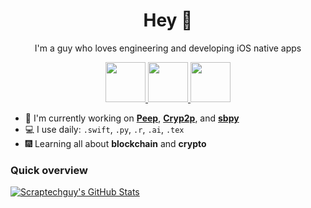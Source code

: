 <h1 align="center">Hey 👋</h1>

<p align="center">I'm a guy who loves engineering and developing iOS native apps</p>

<div align="center">
<a href="https://twitter.com/scraptechguy" target=”_blank”> <img src="https://www.europanostra.org/wp-content/uploads/2017/09/2017-09-Twitter-logo.png" height="64"> </a>
<a href="https://www.credly.com/users/scraptechguy/badges" target=”_blank”> <img src="https://images.credly.com/images/b685de69-03cf-402c-b8e3-62ecd0e2e949/blob.png" height="64"> </a>
<a href="https://stackoverflow.com/users/14746777/scrap-tech-guy" target=”_blank”> <img src="https://upload.wikimedia.org/wikipedia/commons/thumb/e/ef/Stack_Overflow_icon.svg/768px-Stack_Overflow_icon.svg.png" height="64"> </a>
</div>


+ 📱 I'm currently working on <a href="https://github.com/scraptechguy/Peep">**Peep**</a>, <a href="https://github.com/scraptechguy/Cryp2p-ios">**Cryp2p**</a>, and <a href="https://github.com/scraptechguy/sbpy">**sbpy**</a>
+ 💻 I use daily: `.swift`, `.py`, `.r`, `.ai`, `.tex`
+ 🎆 Learning all about **blockchain** and **crypto**
  
<h3>Quick overview</h3>

[![Scraptechguy's GitHub Stats](https://github-readme-stats.vercel.app/api?username=scraptechguy&show_icons=true&theme=great-gatsby&include_all_commits=true&count_private=true)](https://github.com/anuraghazra/github-readme-stats)

